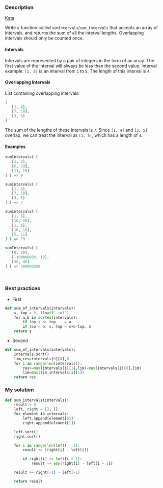### Description

[Kata](https://www.codewars.com/kata/52b7ed099cdc285c300001cd/python)

Write a function called `sumIntervals`/`sum_intervals` that accepts an array of intervals,
and returns the sum of all the interval lengths.
Overlapping intervals should only be counted once.

#### Intervals
Intervals are represented by a pair of integers in the form of an array.
The first value of the interval will always be less than the second value.
Interval example: `[1, 5]` is an interval from `1` to `5`. The length of this interval is `4`.

#### Overlapping Intervals

List containing overlapping intervals:
```python
[
   [1, 4],
   [7, 10],
   [3, 5]
]
```

The sum of the lengths of these intervals is `7`. Since `[1, 4]` and `[3, 5]` overlap, we can treat the interval as `[1, 5]`, which has a length of `4`.

#### Examples
```python
sumIntervals( [
   [1, 2],
   [6, 10],
   [11, 15]
] ) => 9

sumIntervals( [
   [1, 4],
   [7, 10],
   [3, 5]
] ) => 7

sumIntervals( [
   [1, 5],
   [10, 20],
   [1, 6],
   [16, 19],
   [5, 11]
] ) => 19

sumIntervals( [
   [0, 20],
   [-100000000, 10],
   [30, 40]
] ) => 100000030
```

<br>

### Best practices

* First
```python
def sum_of_intervals(intervals):
    s, top = 0, float("-inf")
    for a,b in sorted(intervals):
        if top < a: top    = a
        if top < b: s, top = s+b-top, b
    return s
```

* Second
```python
def sum_of_intervals(intervals):
    intervals.sort()
    lim,res=intervals[0][0],0
    for i in range(len(intervals)):  
        res+=max(intervals[i][1],lim)-max(intervals[i][0],lim)
        lim=max(lim,intervals[i][1])
    return res
```

### My solution
```python
def sum_intervals(intervals):
    result = 0
    left, right = [], []
    for element in intervals:
        left.append(element[0])
        right.append(element[1])

    left.sort()
    right.sort()

    for i in range(len(left) - 1):
        result += (right[i] - left[i])

        if right[i] >= left[i + 1]:
            result -= abs(right[i] - left[i + 1])

    result += right[-1] - left[-1]

    return result
```

